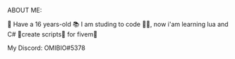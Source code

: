 ABOUT ME:

📅 Have a 16 years-old 
📚 I am studing to code 🧑‍💻, now i'am learning lua and C# 
💼create scripts📂 for fivem🐌 

My Discord: OMIBIO#5378

